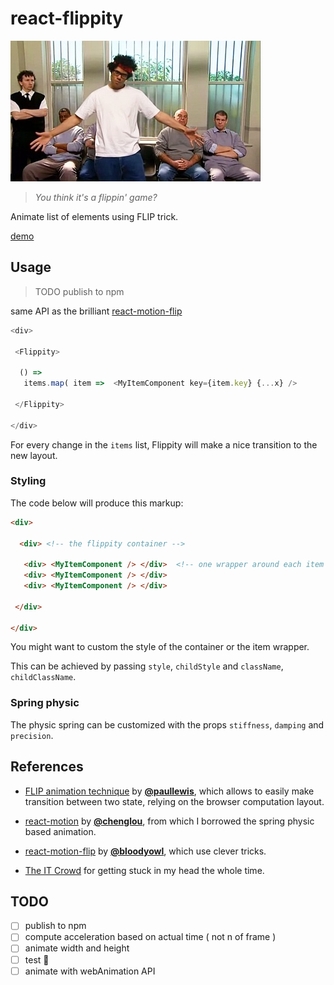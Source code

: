 # react-flippity


![moss it crowd](https://raw.githubusercontent.com/Platane/react-flippity/master/asset/moss.jpg)

>_You think it's a flippin' game?_

Animate list of elements using FLIP trick.

[demo](http://Platane.github.io/react-flippity/)

## Usage

> TODO publish to npm

same API as the brilliant [react-motion-flip](https://github.com/bloodyowl/react-motion-flip)

```javascript
<div>

 <Flippity>

  () =>
   items.map( item =>  <MyItemComponent key={item.key} {...x} />

 </Flippity>

</div>
```

For every change in the `items` list, Flippity will make a nice transition to the new layout.

### Styling

The code below will produce this markup:

```html
<div>

  <div> <!-- the flippity container -->

   <div> <MyItemComponent /> </div>  <!-- one wrapper around each item -->
   <div> <MyItemComponent /> </div>
   <div> <MyItemComponent /> </div>

 </div>  

</div>
```

You might want to custom the style of the container or the item wrapper.

This can be achieved by passing `style`, `childStyle` and `className`, `childClassName`.

### Spring physic

The physic spring can be customized with the props `stiffness`, `damping` and `precision`.


## References

 - [FLIP animation technique](https://aerotwist.com/blog/flip-your-animations/) by [__@paullewis__](https://github.com/paullewis), which allows to easily make transition between two state, relying on the browser computation layout.
 - [react-motion](https://github.com/chenglou/react-motion) by [__@chenglou__](https://github.com/chenglou), from which I borrowed the spring physic based animation.
 - [react-motion-flip](https://github.com/bloodyowl/react-motion-flip) by [__@bloodyowl__](https://github.com/bloodyowl), which use clever tricks.


 - [The IT Crowd](https://www.youtube.com/watch?v=TwJheWwW7rw) for getting stuck in my head the whole time.


## TODO

- [ ] publish to npm
- [ ] compute acceleration based on actual time ( not n of frame )
- [ ] animate width and height
- [ ] test :tropical_fish:
- [ ] animate with webAnimation API
